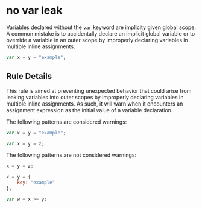 # no var leak

Variables declared without the `var` keyword are implicity given global scope. A common mistake is to accidentally declare an implicit global variable or to override a variable in an outer scope by improperly declaring variables in multiple inline assignments.

```js
var x = y = "example";
```

## Rule Details

This rule is aimed at preventing unexpected behavior that could arise from leaking variables into outer scopes by improperly declaring variables in multiple inline assignments. As such, it will warn when it encounters an assignment expression as the initial value of a variable declaration.

The following patterns are considered warnings:

```js
var x = y = "example";

var x = y = z;
```

The following patterns are not considered warnings:

```js
x = y = z;

x = y = {
    key: "example"
};

var w = x >= y;
```
